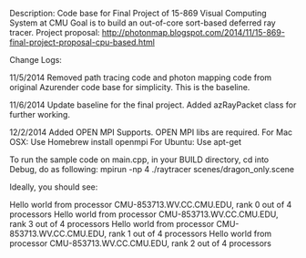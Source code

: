 Description:
Code base for Final Project of 15-869 Visual Computing System at CMU
Goal is to build an out-of-core sort-based deferred ray tracer.
Project proposal: http://photonmap.blogspot.com/2014/11/15-869-final-project-proposal-cpu-based.html


Change Logs:

11/5/2014
Removed path tracing code and photon mapping code from original Azurender code base for simplicity. This is the baseline.

11/6/2014
Update baseline for the final project. Added azRayPacket class for further working.

12/2/2014
Added OPEN MPI Supports. OPEN MPI libs are required. 
For Mac OSX: Use Homebrew install openmpi
For Ubuntu:  Use apt-get

To run the sample code on main.cpp, in your BUILD directory, cd into Debug, do as following: 
mpirun -np 4 ./raytracer scenes/dragon_only.scene

Ideally, you should see:

Hello world from processor CMU-853713.WV.CC.CMU.EDU, rank 0 out of 4 processors
Hello world from processor CMU-853713.WV.CC.CMU.EDU, rank 3 out of 4 processors
Hello world from processor CMU-853713.WV.CC.CMU.EDU, rank 1 out of 4 processors
Hello world from processor CMU-853713.WV.CC.CMU.EDU, rank 2 out of 4 processors


